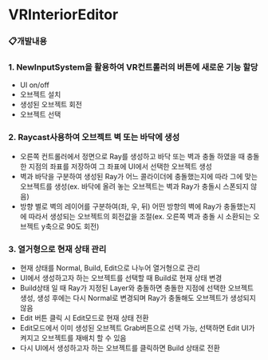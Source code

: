 # VRInteriorEditor
### 📋개발내용


### 1. NewInputSystem을 활용하여 VR컨트롤러의 버튼에 새로운 기능 할당
- UI on/off
- 오브젝트 설치
- 생성된 오브젝트 회전
- 오브젝트 선택

### 2. Raycast사용하여 오브젝트 벽 또는 바닥에 생성
- 오른쪽 컨트롤러에서 정면으로 Ray를 생성하고 바닥 또는 벽과 충돌 하였을 때 충돌한 지점의 좌표를 저장하여 그 좌표에 UI에서 선택한 오브젝트 생성
- 벽과 바닥을 구분하여 생성된 Ray가 어느 콜라이더에 충돌했는지에 따라 그에 맞는 오브젝트를 생성(ex. 바닥에 올려 놓는 오브젝트는 벽과 Ray가 충돌시 스폰되지 않음)
- 방향 별로 벽의 레이어를 구분하여(좌, 우, 뒤) 어떤 방향의 벽에 Ray가 충돌했는지에 따라서 생성되는 오브젝트의 회전값을 조절(ex. 오른쪽 벽과 충돌 시 소환되는 오브젝트 y축으로 90도 회전)

### 3. 열거형으로 현재 상태 관리
- 현재 상태를 Normal, Build, Edit으로 나누어 열거형으로 관리
- UI에서 생성하고자 하는 오브젝트를 선택할 때 Build로 현재 상태 변경
- Build상태 일 때 Ray가 지정된 Layer와 충돌하면 충돌한 지점에 선택한 오브젝트 생성, 생성 후에는 다시 Normal로 변경되며 Ray가 충돌해도 오브젝트가 생성되지 않음
- Edit 버튼 클릭 시 Edit모드로 현재 상태 전환
- Edit모드에서 이미 생성된 오브젝트 Grab버튼으로 선택 가능, 선택하면 Edit UI가 켜지고 오브젝트를 재배치 할 수 있음
- 다시 UI에서 생성하고자 하는 오브젝트를 클릭하면 Build 상태로 전환
